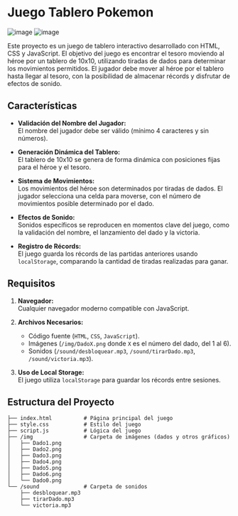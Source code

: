 # Juego Tablero Pokemon
![image](https://github.com/user-attachments/assets/ad474545-3ad3-4f80-a982-5bbf213abf14)
![image](https://github.com/user-attachments/assets/bd1c2554-885f-4839-9c65-f9835703d396)


Este proyecto es un juego de tablero interactivo desarrollado con HTML, CSS y JavaScript. El objetivo del juego es encontrar el tesoro moviendo al héroe por un tablero de 10x10, utilizando tiradas de dados para determinar los movimientos permitidos. El jugador debe mover al héroe por el tablero hasta llegar al tesoro, con la posibilidad de almacenar récords y disfrutar de efectos de sonido.

## Características

- **Validación del Nombre del Jugador:**  
  El nombre del jugador debe ser válido (mínimo 4 caracteres y sin números).
  
- **Generación Dinámica del Tablero:**  
  El tablero de 10x10 se genera de forma dinámica con posiciones fijas para el héroe y el tesoro.
  
- **Sistema de Movimientos:**  
  Los movimientos del héroe son determinados por tiradas de dados. El jugador selecciona una celda para moverse, con el número de movimientos posible determinado por el dado.
  
- **Efectos de Sonido:**  
  Sonidos específicos se reproducen en momentos clave del juego, como la validación del nombre, el lanzamiento del dado y la victoria.
  
- **Registro de Récords:**  
  El juego guarda los récords de las partidas anteriores usando `localStorage`, comparando la cantidad de tiradas realizadas para ganar.

## Requisitos

1. **Navegador:**  
   Cualquier navegador moderno compatible con JavaScript.
   
2. **Archivos Necesarios:**
   - Código fuente (`HTML`, `CSS`, `JavaScript`).
   - Imágenes (`/img/DadoX.png` donde `X` es el número del dado, del 1 al 6).
   - Sonidos (`/sound/desbloquear.mp3`, `/sound/tirarDado.mp3`, `/sound/victoria.mp3`).
   
3. **Uso de Local Storage:**  
   El juego utiliza `localStorage` para guardar los récords entre sesiones.

## Estructura del Proyecto

```plaintext
├── index.html          # Página principal del juego
├── style.css           # Estilo del juego
├── script.js           # Lógica del juego
├── /img                # Carpeta de imágenes (dados y otros gráficos)
│   ├── Dado1.png
│   ├── Dado2.png
│   ├── Dado3.png
│   ├── Dado4.png
│   ├── Dado5.png
│   ├── Dado6.png
│   └── Dado0.png
└── /sound              # Carpeta de sonidos
    ├── desbloquear.mp3
    ├── tirarDado.mp3
    └── victoria.mp3
